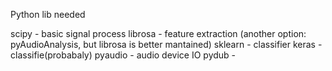 Python lib needed

scipy - basic signal process
librosa - feature extraction (another option: pyAudioAnalysis, but librosa is better mantained)
sklearn - classifier
keras - classifie(probabaly)
pyaudio - audio device IO
pydub - 
